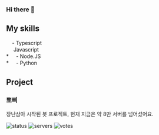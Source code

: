 ### Hi there 👋

## My skills

<p>
 <img src="https://www.typescriptlang.org/favicon.ico" width="16" height="16" align="center">- Typescript
  <br>
 <img src="https://upload.wikimedia.org/wikipedia/commons/6/6a/JavaScript-logo.png" width="16" height="16" align="center"> Javascript
  <br>
* <img src="https://nodejs.org/static/images/favicons/favicon.png" width="16" height="16" align="center">- Node.JS
  <br>
* <img src="https://www.python.org/favicon.ico" width="16" height="16" align="center">- Python
</p>

## Project
### 뽀삐

장난삼아 시작된 봇 프로젝트, 현재 지금은 약 8만 서버를 넘어섰어요.

![status](https://koreanbots.dev/api/widget/bots/status/896270994740764684.svg?icon=true&scale=1) 
![servers](https://koreanbots.dev/api/widget/bots/servers/896270994740764684.svg?icon=true&scale=1) 
![votes](https://koreanbots.dev/api/widget/bots/votes/896270994740764684.svg?icon=true&scale=1)
